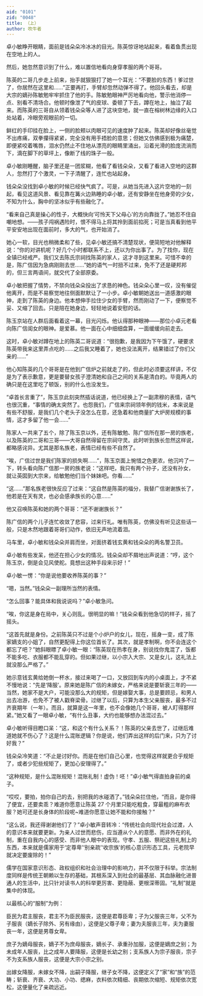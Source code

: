 ```yaml
---
aid: "0101"
zid: "0048"
title: （上）
author: 吹牛者
---
```


卓小敏睁开眼睛，面前是钱朵朵冷冰冰的目光。陈英惊讶地站起来，看着鱼贯出现在空地上的人。



然后，她忽然意识到了什么，难以置信地看向身穿孝服的两个哥哥。



陈英的二哥几步走上前来，抬手就狠狠打了她一个耳光：“不要脸的东西！爹过世了，你居然在这里和……”正要再打，手臂却忽然动弹不得了。他回头看去，却是大宗的嫡孙陈敏勉牢牢抓住了他的手。陈敏勉眼神严厉地看向他，警示他消停一点、别看不清场合。他顿时像泄了气的皮球、委顿了下去，蹲在地上，抽泣了起来。而陈英的三哥自从领着钱朵朵等人进了这块空地，就一直在榕树林边缘的入口处站着，冷眼旁观眼前的一切。



鲜红的手印挂在脸上，一侧的脸颊以肉眼可见的速度肿了起来。陈英却好像丝毫觉不出疼痛，双拳攥得紧紧，完全没有用手捂脸的意思；但她又仿佛感到极为痛楚，即便紧咬着嘴唇，泪水仍然止不住地从漂亮的眼睛里涌出，沿着光滑的脸庞流淌而下，滴在脚下的草坪上，像断了线的珠子一般。



卓小敏刚睡醒，脑子里还是一团浆糊，他看了看钱朵朵，又看了看进入空地的这群人，忽然打了个激灵，一下子清醒了，连忙也站起身。



钱朵朵没找到卓小敏的时候已经快气疯了。可是，从她当先进入这片空地的一刻起，看见这道风景、看见靠在篝火边熟睡的卓小敏，还有安静坐在他身旁的少女，不知为什么，胸中的坚冰似乎有些融化了。



“看来自己真是操心的性子，大概快向‘可怜天下父母心’的方向靠拢了。”她忍不住自嘲地想。——孩子闯祸遇险时，恨不得马上将其拎到面前掐死；可是当真看到他平平安安地出现在面前时，多大的气，也开始消了。



她心一软，目光也稍微柔和了些，见卓小敏还搞不清楚现状，便简短地对他解释说：“你的对讲机呢？好几个小时都联系不上，还以为你出事了。为了找你，现在全镇已经戒严。我们又去陈氏宗祠找陈英的家人，这才寻到这里来。可惜不幸的是，陈广信因为急病刚刚去世……”她的语气一时扭不过来，免不了还是硬邦邦的，但三言两语间，就交代了全部原委。



卓小敏把握了情势，不禁向钱朵朵投出了求恳的神色。钱朵朵心里一叹，没有催促他离开，而是不易察觉地往侧面默默让了一小步。卓小敏朝她送出一道感激的眼神，走到了陈英的身边。他本想伸手拉住少女的手臂，然而刚动了一下，便察觉不妥、又缩了回去。只是陪在她身边，轻轻地说着安慰的话。



陈玉京站在人群后面看着这一幕，目光闪烁。他认得那种眼神——那位小卓元老看向陈广信闺女的眼神。是爱慕。他一面在心中细细盘算，一面缓缓向前走去。



这时，卓小敏对蹲在地上的陈英二哥说道：“很抱歉，是我因为下午饿了，硬要求陈英带我来这里弄点吃的……之后我又睡着了，她也没法离开，结果错过了你们父亲的……”



他心知陈英的几个哥哥是在他到广信炉之前就走了的，但此时必须要这样讲，不仅是为了表示歉意，更是要替女孩子澄清她和自己之间的关系是清白的。毕竟两人的确只是在这里吃了顿饭，别的什么也没发生。



“卓首长言重了”，陈玉京此刻突然插话说道，他已经换上了一副肃穆的表情，语气也很沉重，“事情的确太突然了。也怨我们，广信来宗祠领年例的钱米，本来说是有些不舒服，是我们几个老头子没怎么在意，还急着和他商量扩大炉房规模的事情，这才多留了他一会……”



陈家人一共来了五个，除了陈玉京以外，还有陈敏勉、陈广信所在那一房的族老，以及陈英的二哥和三哥——大哥自然得留在宗祠守灵。此时听到族长忽然这样说，都略感诧异。尤其是那名族老，表情已经有些不自然了。



“唉，广信过世是我们陈家的损失啊……”，陈玉京面上惋惜之色更浓，他沉吟了一下，转头看向陈广信那一房的族老说：“这样吧，我只有两个孙子，还没有孙女，就让英囡到大宗来，给敏勉他们当个妹妹吧。你看……”



“这……”那名族老很快反应了过来：“这自然是陈英的福分，我替广信谢谢族长了，他若是在天有灵，也必会感承族长的心意……”



他又召唤陈英和她的两个哥哥：“还不谢谢族长？”



陈广信的两个儿子连忙收敛了悲容，过来行礼。唯有陈英，仿佛没有听见这些话一般，只是木然地跟着哥哥们动作，依旧无声地流着泪。



马车里，卓小敏和钱朵朵并肩而坐，对面挤着钱玄黄和钱朵朵的两名警卫员。



卓小敏有些发呆，他还在担心少女的情况。钱朵朵却不屑地出声说道：“哼，这个陈玉京，倒是会见风使舵。竟想出这种手段来示好！”



卓小敏一愣：“你是说他要收养陈英的事？”



“嗯，当然。”钱朵朵一副理所当然的表情。



“怎么回事？能具体和我说说吗？”卓小敏急问。



“唉，你这是身在局中，关心则乱。很明显的嘛！”钱朵朵看到他急切的样子，摇了摇头。



“这首先就是身份。之前陈英只不过是个小炉户的女儿，现在，摇身一变，成了陈家嫡支的小姐了，自然更配得上你这位首长了。其次，就是孝制啊，你不会连这个都忘了吧？”她斜眼瞟了卓小敏一眼：“陈英现在热孝在身，别说找你鬼混了，饭都不能多吃、衣服都不能乱穿的。但如果过继，以小宗入大宗、又是女儿，这礼法上就没那么严格了。”



她示意钱玄黄给她倒一杯水，接过来喝了一口，又放回到车内的小桌面上，才不紧不慢地说：“先是‘降服’。原来她是陈广信的未嫁女，严格来说是要斩衰三年的——当然，她家不是大户，可能没那么大的规矩，但是嫁娶大事，总是要顾忌，和男人出去冶游，也免不了被人戳脊梁骨。过继了以后，只算为本生父亲服丧，最多不过齐衰期年（一年）。而且，就算是这一年里，也不会像她几个哥哥，被人盯得那样紧。”她又看了一眼卓小敏，“有什么丑事，大约也能够想办法混过去。”



卓小敏听得目瞪口呆：“这，和这个有什么关系？！陈英的父亲去世了，过继后难道她就不伤心了？这是什么混账逻辑？你是说，他们弄出这样的后门来，只为了讨好我？”



钱朵朵冷笑道：“不止是讨好你。而是在他们自己心里，也觉得这样就更合乎规矩了，或者少犯些规矩了，更加心安理得了。”



“这种规矩，是什么混账规矩！混账礼制！虚伪！呸！”卓小敏气得直拍身前的桌子。



“哎哎，要拍，拍你自己的去，别把我的水碰洒了。”钱朵朵拦住他，“而且，是你得了便宜，还要卖乖？难道你愿意让陈英 27 个月里只能吃粗食，穿最粗的麻布衣服？她可还是长身体的阶段呢~难道你愿意让她不能和你接触？”



“这么说，我还得谢谢他们了？”卓小敏声音转冷：“传统社会向现代社会过渡，人的意识本来就要更新。为亲人过世而悲伤，应当遵从个人的意愿、而非外在的礼制，重在自我内心的感受、而非他人眼中的表现。守孝、五服、祭祀这些礼制上的东西，本来就是儒家用于‘定尊卑’‘别亲疏’‘收宗族’的核心意识形态工具，元老院早就决定要废除的！”



儒学在国家意识形态、政权组织和社会治理中的影响力，并不仅限于科举。宗法制度同样是传统王朝赖以生存的基础，其根系深入到社会的最基层、其血脉融化进普通人的生活中，比只针对读书人的科举更厉害、更隐蔽、更根深蒂固。“礼制”就是集中的体现。



以最核心的“服制”为例：



臣民为君主服丧，君主不为臣民服丧，这便是君尊臣卑；子为父服丧三年，父不为子服丧（嫡长子除外、另有缘由），这便是父尊子卑；妻为夫服丧三年，夫为妻服丧一年，这便是男尊女卑。



庶子为嫡母服丧，嫡子不为庶母服丧，嫡长子、承重孙加服，这便是嫡庶之别；为未成年人服丧，比之成年人要降服，这便是长幼之别；支系族人为宗子服丧，宗子不为支系族人服丧，这便是大宗小宗之别。



出嫁女降服，未嫁女不降，出嗣子降服，继子女不降，这便定义了“家”和“族”的范畴；斩衰、齐衰、大功、小功、缌麻，衣料依次精细、丧期依次缩短、规矩依次宽松，这便量化了亲疏远近。


